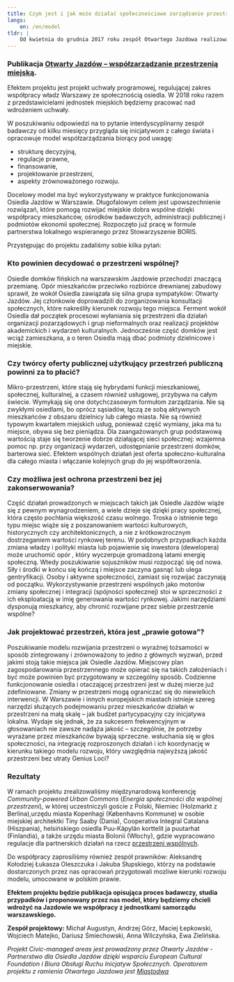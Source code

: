 ```yaml
---
title: Czym jest i jak może działać społecznościowe zarządzanie przestrzenią miejską?
langs:
    en: /en/model
tldr: |
    Od kwietnia do grudnia 2017 roku zespół Otwartego Jazdowa realizował projekt: Otwarte sąsiedztwo. Współzarządzanie przestrzenią miejską w partnerstwie publiczno-społecznym na przykładzie osiedla Jazdów w Warszawie.
---
```

### Publikacja [Otwarty Jazdów – współzarządzanie przestrzenią miejską](https://drive.google.com/file/d/1nsH4ZNh7BOxQI7kYaZyB3z0lQOlS5iPT/view?usp=sharing "Otwarty Jazdów – współzarządzanie przestrzenią miejską").

Efektem projektu jest projekt uchwały programowej, regulującej zakres współpracy władz Warszawy ze społecznością osiedla. W 2018 roku razem z przedstawicielami jednostek miejskich będziemy pracować nad wdrożeniem uchwały.

W poszukiwaniu odpowiedzi na to pytanie interdyscyplinarny zespół badawczy od kilku miesięcy przygląda się inicjatywom z całego świata i opracowuje model współzarządzania biorący pod uwagę:

- strukturę decyzyjną,
- regulacje prawne,
- finansowanie,
- projektowanie przestrzeni,
- aspekty zrównoważonego rozwoju.

Docelowy model ma być wykorzystywany w praktyce funkcjonowania Osiedla Jazdów w Warszawie. Długofalowym celem jest upowszechnienie rozwiązań, które pomogą rozwijać miejskie dobra wspólne dzięki współpracy mieszkańców, ośrodków badawczych, administracji publicznej i podmiotów ekonomii społecznej. Rozpoczęto już pracę w formule partnerstwa lokalnego wspieranego przez Stowarzyszenie BORIS.

Przystępując do projektu zadaliśmy sobie kilka pytań:

### Kto powinien decydować o przestrzeni wspólnej?

Osiedle domków fińskich na warszawskim Jazdowie przechodzi znaczącą przemianę. Opór mieszkańców przeciwko rozbiórce drewnianej zabudowy sprawił, że wokół Osiedla zawiązała się silna grupa sympatyków: Otwarty Jazdów. Jej członkowie doprowadzili do zorganizowania konsultacji społecznych, które nakreśliły kierunek rozwoju tego miejsca. Ferment wokół Osiedla dał początek procesowi wyłaniania się przestrzeni dla działań organizacji pozarządowych i grup nieformalnych oraz realizacji projektów akademickich i wydarzeń kulturalnych. Jednocześnie część domków jest wciąż zamieszkana, a o teren Osiedla mają dbać podmioty dzielnicowe i miejskie.

### Czy twórcy oferty publicznej użytkujący przestrzeń publiczną powinni za to płacić?

Mikro-przestrzeni, które stają się hybrydami funkcji mieszkaniowej, społecznej, kulturalnej, a czasem również usługowej, przybywa na całym świecie. Wymykają się one dotychczasowym formułom zarządzania. Nie są zwykłymi osiedlami, bo oprócz sąsiadów, łączą ze sobą aktywnych mieszkańców z obszaru dzielnicy lub całego miasta. Nie są również typowym kwartałem miejskich usług, ponieważ część wymiany, jaka ma tu miejsce, obywa się bez pieniądza. Dla zaangażowanych grup podstawową wartością staje się tworzenie dobrze działającej sieci społecznej: wzajemna pomoc np. przy organizacji wydarzeń, udostępnianie przestrzeni domków, barterowa sieć. Efektem wspólnych działań jest oferta społeczno-kulturalna dla całego miasta i włączanie kolejnych grup do jej współtworzenia.

### Czy możliwa jest ochrona przestrzeni bez jej zakonserwowania?

Część działań prowadzonych w miejscach takich jak Osiedle Jazdów wiąże się z pewnym wynagrodzeniem, a wiele dzieje się dzięki pracy społecznej, która często pochłania większość czasu wolnego. Troska o istnienie tego typu miejsc wiąże się z poszanowaniem wartości kulturowych, historycznych czy architektonicznych, a nie z krótkowzrocznym dostrzeganiem wartości rynkowej terenu. W podobnych przypadkach każda zmiana władzy i polityki miasta lub pojawienie się inwestora (dewelopera) może uruchomić opór , który wyczerpuje gromadzoną latami energię społeczną. Wtedy poszukiwanie sojuszników musi rozpocząć się od nowa. Siły i środki w końcu się kończą i miejsce zaczyna gasnąć lub ulega gentryfikacji. Osoby i aktywne społeczności, zamiast się rozwijać zaczynają od początku. Wykorzystywanie przestrzeni wspólnych jako motorów zmiany społecznej i integracji (spójności społecznej) stoi w sprzeczności z ich eksploatacją w imię generowania wartości rynkowej. Jakimi narzędziami dysponują mieszkańcy, aby chronić rozwijane przez siebie przestrzenie wspólne?

### Jak projektować przestrzeń, która jest „prawie gotowa”?

Poszukiwanie modelu rozwijania przestrzeni o wyraźnej tożsamości w sposób zintegrowany i zrównoważony to jedno z głównych wyzwań, przed jakimi stoją takie miejsca jak Osiedle Jazdów. Miejscowy plan zagospodarowania przestrzennego może opierać się na takich założeniach i być może powinien być przygotowany w szczególny sposób. Codzienne funkcjonowanie osiedla i otaczającej przestrzeni jest w dużej mierze już zdefiniowane. Zmiany w przestrzeni mogą ograniczać się do niewielkich interwencji. W Warszawie i innych europejskich miastach istnieje szereg narzędzi służących podejmowaniu przez mieszkańców działań w przestrzeni na małą skalę – jak budżet partycypacyjny czy inicjatywa lokalna. Wydaje się jednak, że za sukcesem frekwencyjnym w głosowaniach nie zawsze nadąża jakość – szczególnie, że potrzeby wyrażane przez mieszkańców bywają sprzeczne. wsłuchania się w głos społeczności, na integrację rozproszonych działań i ich koordynację w kierunku takiego modelu rozwoju, który uwzględnia najwyższą jakość przestrzeni bez utraty Genius Loci?

### Rezultaty

W ramach projektu zrealizowaliśmy międzynarodową konferencję *Community-powered Urban Commons* (*Energia społeczności dla wspólnej przestrzeni*), w której uczestniczyli goście z Polski, Niemiec (Holzmarkt z Berlina),urzędu miasta Kopenhagi (Københavns Kommune) w osobie miejskiej architektki Tiny Saaby (Dania), Cooperativa Integral Catalana (Hiszpania), helsińskiego osiedla Puu-Käpylän korttelit ja puutarhat (Finlandia), a także urzędu miasta Bolonii (Włochy), gdzie wypracowano regulacje dla partnerskich działań na rzecz [przestrzeni wspólnych](http://www.comune.bologna.it/media/files/bolognaregulation.pdf).

Do współpracy zaprosiliśmy również zespół prawników: Aleksandrę Kołodziej Łukasza Oleszczuka i Jakuba Słupskiego, którzy na podstawie dostarczonych przez nas opracowań przygotowali mozliwe kierunki rozwoju modelu, umocowane w polskim prawie.

__Efektem projektu będzie publikacja opisująca proces badawczy, studia przypadków i proponowany przez nas model, który będziemy chcieli wdrożyć na Jazdowie we współpracy z jednostkami samorządu warszawskiego.__   

__Zespół projektowy:__ Michał Augustyn, Andrzej Górz, Maciej Łepkowski, Wojciech Matejko, Dariusz Śmiechowski, Anna Wilczyńska, Ewa Zielińska.

*Projekt Civic-managed areas jest prowadzony przez Otwarty Jazdów - Partnerstwo dla Osiedla Jazdów dzięki wsparciu European Cultural Foundation i Biura Obsługi Ruchu Inicjatyw Społecznych. Operatorem projektu z ramienia Otwartego Jazdowa jest [Miastodwa](https://www.facebook.com/miastodwa)*
